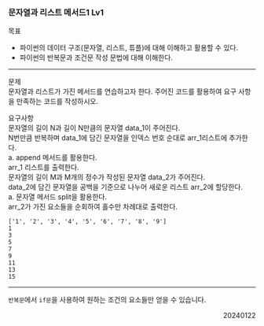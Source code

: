 ### 문자열과 리스트 메서드1 Lv1
목표  
- 파이썬의 데이터 구조(문자열, 리스트, 튜플)에 대해 이해하고 활용할 수 있다.
- 파이썬의 반복문과 조건문 작성 문법에 대해 이해한다.
---
문제  
문자열과 리스트가 가진 메서드를 연습하고자 한다. 주어진 코드를 활용하여 요구 사항을 만족하는 코드를 작성하시오.  

요구사항  
문자열의 길이 N과 길이 N만큼의 문자열 data_1이 주어진다.  
N번만큼 반복하며 data_1에 담긴 문자열을 인덱스 번호 순대로 arr_1리스트에 추가한다.  
a. append 메서드를 활용한다.  
arr_1 리스트를 출력한다.  
문자열의 길이 M과 M개의 정수가 작성된 문자열 data_2가 주어진다.  
data_2에 담긴 문자열을 공백을 기준으로 나누어 새로운 리스트 arr_2에 할당한다.  
a. 문자열 메서드 split을 활용한다.  
arr_2가 가진 요소들을 순회하여 홀수만 차례대로 출력한다.
```
['1', '2', '3', '4', '5', '6', '7', '8', '9']
1
3
5
7
9
11
13
15
```
---
`반복문`에서 `if문`을 사용하여 원하는 조건의 요소들만 얻을 수 있습니다.
<div style="text-align: right">20240122</div>